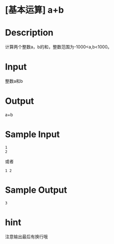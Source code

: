 # [基本运算] a+b

# Description
计算两个整数a，b的和，整数范围为-1000<a,b<1000。 

# Input
整数a和b


# Output
a+b

# Sample Input
```
1
2
```
或者
```
1 2
```

# Sample Output
```
3

```

# hint
注意输出最后有换行哦